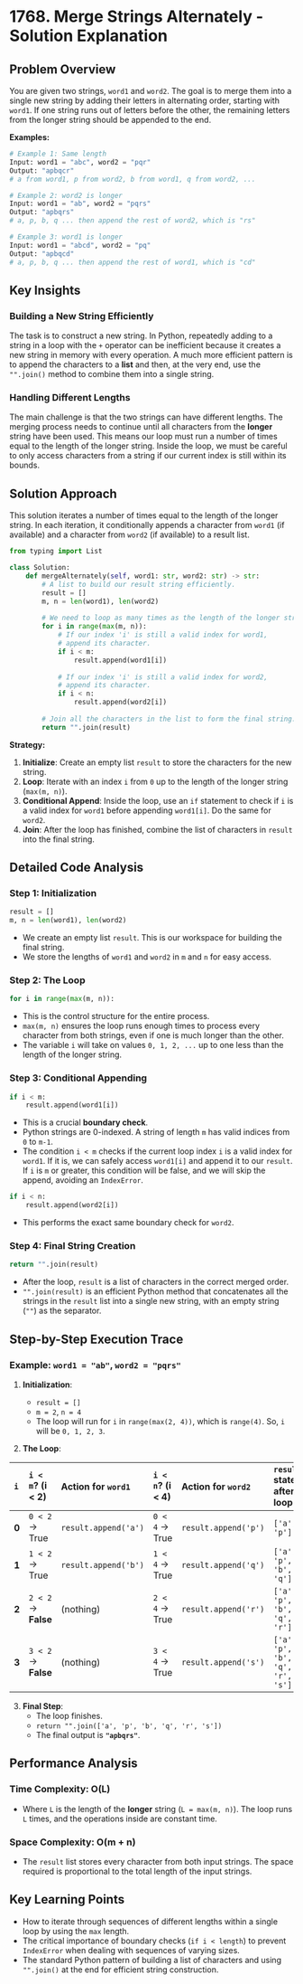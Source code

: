 # 1768\. Merge Strings Alternately - Solution Explanation

## Problem Overview

You are given two strings, `word1` and `word2`. The goal is to merge them into a single new string by adding their letters in alternating order, starting with `word1`. If one string runs out of letters before the other, the remaining letters from the longer string should be appended to the end.

**Examples:**

```python
# Example 1: Same length
Input: word1 = "abc", word2 = "pqr"
Output: "apbqcr"
# a from word1, p from word2, b from word1, q from word2, ...

# Example 2: word2 is longer
Input: word1 = "ab", word2 = "pqrs"
Output: "apbqrs"
# a, p, b, q ... then append the rest of word2, which is "rs"

# Example 3: word1 is longer
Input: word1 = "abcd", word2 = "pq"
Output: "apbqcd"
# a, p, b, q ... then append the rest of word1, which is "cd"
```

## Key Insights

### Building a New String Efficiently

The task is to construct a new string. In Python, repeatedly adding to a string in a loop with the `+` operator can be inefficient because it creates a new string in memory with every operation. A much more efficient pattern is to append the characters to a **list** and then, at the very end, use the `"".join()` method to combine them into a single string.

### Handling Different Lengths

The main challenge is that the two strings can have different lengths. The merging process needs to continue until all characters from the **longer** string have been used. This means our loop must run a number of times equal to the length of the longer string. Inside the loop, we must be careful to only access characters from a string if our current index is still within its bounds.

## Solution Approach

This solution iterates a number of times equal to the length of the longer string. In each iteration, it conditionally appends a character from `word1` (if available) and a character from `word2` (if available) to a result list.

```python
from typing import List

class Solution:
    def mergeAlternately(self, word1: str, word2: str) -> str:
        # A list to build our result string efficiently.
        result = []
        m, n = len(word1), len(word2)
        
        # We need to loop as many times as the length of the longer string.
        for i in range(max(m, n)):
            # If our index 'i' is still a valid index for word1,
            # append its character.
            if i < m:
                result.append(word1[i])
            
            # If our index 'i' is still a valid index for word2,
            # append its character.
            if i < n:
                result.append(word2[i])
                
        # Join all the characters in the list to form the final string.
        return "".join(result)
```

**Strategy:**

1.  **Initialize**: Create an empty list `result` to store the characters for the new string.
2.  **Loop**: Iterate with an index `i` from `0` up to the length of the longer string (`max(m, n)`).
3.  **Conditional Append**: Inside the loop, use an `if` statement to check if `i` is a valid index for `word1` before appending `word1[i]`. Do the same for `word2`.
4.  **Join**: After the loop has finished, combine the list of characters in `result` into the final string.

## Detailed Code Analysis

### Step 1: Initialization

```python
result = []
m, n = len(word1), len(word2)
```

  - We create an empty list `result`. This is our workspace for building the final string.
  - We store the lengths of `word1` and `word2` in `m` and `n` for easy access.

### Step 2: The Loop

```python
for i in range(max(m, n)):
```

  - This is the control structure for the entire process.
  - `max(m, n)` ensures the loop runs enough times to process every character from both strings, even if one is much longer than the other.
  - The variable `i` will take on values `0, 1, 2, ...` up to one less than the length of the longer string.

### Step 3: Conditional Appending

```python
if i < m:
    result.append(word1[i])
```

  - This is a crucial **boundary check**.
  - Python strings are 0-indexed. A string of length `m` has valid indices from `0` to `m-1`.
  - The condition `i < m` checks if the current loop index `i` is a valid index for `word1`. If it is, we can safely access `word1[i]` and append it to our `result`. If `i` is `m` or greater, this condition will be false, and we will skip the append, avoiding an `IndexError`.

<!-- end list -->

```python
if i < n:
    result.append(word2[i])
```

  - This performs the exact same boundary check for `word2`.

### Step 4: Final String Creation

```python
return "".join(result)
```

  - After the loop, `result` is a list of characters in the correct merged order.
  - `"".join(result)` is an efficient Python method that concatenates all the strings in the `result` list into a single new string, with an empty string (`""`) as the separator.

## Step-by-Step Execution Trace

### Example: `word1 = "ab"`, `word2 = "pqrs"`

1.  **Initialization**:

      * `result = []`
      * `m = 2`, `n = 4`
      * The loop will run for `i` in `range(max(2, 4))`, which is `range(4)`. So, `i` will be `0, 1, 2, 3`.

2.  **The Loop**:

| `i` | `i < m`? (i \< 2) | Action for `word1` | `i < n`? (i \< 4) | Action for `word2` | `result` state after loop |
| :-- | :--- | :--- | :--- | :--- | :--- |
| **0** | `0 < 2` -\> True | `result.append('a')` | `0 < 4` -\> True | `result.append('p')` | `['a', 'p']` |
| **1** | `1 < 2` -\> True | `result.append('b')` | `1 < 4` -\> True | `result.append('q')` | `['a', 'p', 'b', 'q']` |
| **2** | `2 < 2` -\> **False** | (nothing) | `2 < 4` -\> True | `result.append('r')` | `['a', 'p', 'b', 'q', 'r']` |
| **3** | `3 < 2` -\> **False** | (nothing) | `3 < 4` -\> True | `result.append('s')` | `['a', 'p', 'b', 'q', 'r', 's']`|

3.  **Final Step**:
      * The loop finishes.
      * `return "".join(['a', 'p', 'b', 'q', 'r', 's'])`
      * The final output is **`"apbqrs"`**.

## Performance Analysis

### Time Complexity: O(L)

  - Where `L` is the length of the **longer** string (`L = max(m, n)`). The loop runs `L` times, and the operations inside are constant time.

### Space Complexity: O(m + n)

  - The `result` list stores every character from both input strings. The space required is proportional to the total length of the input strings.

## Key Learning Points

  - How to iterate through sequences of different lengths within a single loop by using the `max` length.
  - The critical importance of boundary checks (`if i < length`) to prevent `IndexError` when dealing with sequences of varying sizes.
  - The standard Python pattern of building a list of characters and using `"".join()` at the end for efficient string construction.